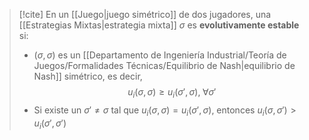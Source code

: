 
>[!cite] 
>En un [[Juego|juego simétrico]] de dos jugadores, una [[Estrategias Mixtas|estrategia mixta]] $\sigma$ es **evolutivamente estable** si: 
>- $(\sigma,\sigma)$ es un [[Departamento de Ingeniería Industrial/Teoría de Juegos/Formalidades Técnicas/Equilibrio de Nash|equilibrio de Nash]] simétrico, es decir,
> $$u_i(\sigma,\sigma)\geq u_i(\sigma',\sigma),\;\forall\sigma'$$
> - Si existe un $\sigma'\neq\sigma$ tal que $u_i(\sigma,\sigma)=u_i(\sigma',\sigma)$, entonces $u_i(\sigma,\sigma')>u_i(\sigma',\sigma')$ 







